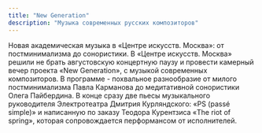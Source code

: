 ```yaml
---
title: "New Generation"
description: "Музыка современных русских композиторов"
---
```

Новая академическая музыка в «Центре искусств. Москва»: от постминимализма до сонористики. В «Центре искусств. Москва» решили не брать августовскую концертную паузу и провести камерный вечер проекта «New Generation», c музыкой современных композиторов. В программе - похвальное разнообразие от милого постминимализма Павла Карманова до медитативной сонористики Олега Пайбердина. В конце сразу две пьесы музыкального руководителя Электротеатра Дмитрия Курляндского: «PS (passé simple)» и написанную по заказу Теодора Курентзиса «The riot of spring», которая сопровождается перформансом от исполнителей.
